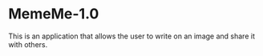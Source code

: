 # MemeMe-1.0
This is an application that allows the user to write on an image and share it with others.
